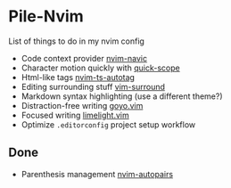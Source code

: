# Pile-Nvim
List of things to do in my nvim config

- Code context provider [nvim-navic](https://github.com/SmiteshP/nvim-navic)
- Character motion quickly with [quick-scope](https://github.com/unblevable/quick-scope)
- Html-like tags [nvim-ts-autotag](https://github.com/windwp/nvim-ts-autotag)
- Editing surrounding stuff [vim-surround](https://github.com/tpope/vim-surround)
- Markdown syntax highlighting (use a different theme?)
- Distraction-free writing [goyo.vim](https://github.com/junegunn/goyo.vim)
- Focused writing [limelight.vim](https://github.com/junegunn/limelight.vim)
- Optimize `.editorconfig` project setup workflow

## Done
- Parenthesis management [nvim-autopairs](https://github.com/windwp/nvim-autopairs)
